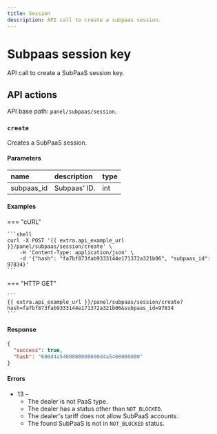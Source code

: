 ```yaml
---
title: Session
description: API call to create a subpaas session.
---
```


# Subpaas session key

API call to create a SubPaaS session key.


## API actions

API base path: `panel/subpaas/session`.

### `create`

Creates a SubPaaS session.

#### Parameters

| name       | description  | type |
|:-----------|:-------------|:-----|
| subpaas_id | Subpaas' ID. | int  |

#### Examples

=== "cURL"

    ```shell
    curl -X POST '{{ extra.api_example_url }}/panel/subpaas/session/create' \
        -H 'Content-Type: application/json' \
        -d '{"hash": "fa7bf873fab9333144e171372a321b06", "subpaas_id": 97834}'
    ```
       
=== "HTTP GET"

    ```
    {{ extra.api_example_url }}/panel/subpaas/session/create?hash=fa7bf873fab9333144e171372a321b06&subpaas_id=97834
    ```


#### Response

```json
{
  "success": true,
  "hash": "600d4a5400000000600d4a5400000000"
}
```

#### Errors

* 13 –
    * The dealer is not PaaS type.
    * The dealer has a status other than `NOT_BLOCKED`.
    * The dealer's tariff does not allow SubPaaS accounts.
    * The found SubPaaS is not in `NOT_BLOCKED` status.


